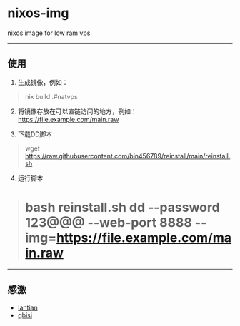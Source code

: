 # nixos-img

nixos image for low ram vps

---

## 使用

1. 生成镜像，例如：

> nix build .#natvps

2. 将镜像存放在可以直链访问的地方，例如：https://file.example.com/main.raw

3. 下载DD脚本

> wget https://raw.githubusercontent.com/bin456789/reinstall/main/reinstall.sh

4. 运行脚本

> # bash reinstall.sh dd --password 123@@@ --web-port 8888 --img=https://file.example.com/main.raw

---

## 感激

- [lantian](https://lantian.pub/article/modify-computer/nixos-low-ram-vps.lantian/)
- [qbisi](https://github.com/qbisi/nixos-images)

